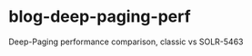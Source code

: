 blog-deep-paging-perf
=====================

Deep-Paging performance comparison, classic vs SOLR-5463
